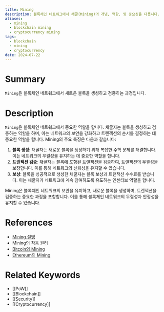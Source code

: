 ```yaml
---
title: Mining
description: 블록체인 네트워크에서 채굴(Mining)의 개념, 역할, 및 중요성을 다룹니다.
aliases:
  - mining
  - blockchain mining
  - cryptocurrency mining
tags:
  - blockchain
  - mining
  - cryptocurrency
date: 2024-07-22
---
```


# Summary

`Mining`은 블록체인 네트워크에서 새로운 블록을 생성하고 검증하는 과정입니다.

# Description

`Mining`은 블록체인 네트워크에서 중요한 역할을 합니다. 채굴자는 블록을 생성하고 검증하는 역할을 하며, 이는 네트워크의 보안을 강화하고 트랜잭션의 순서를 결정하는 데 중요한 역할을 합니다. Mining의 주요 특징은 다음과 같습니다:

1. **블록 생성**: 채굴자는 새로운 블록을 생성하기 위해 복잡한 수학 문제를 해결합니다. 이는 네트워크의 무결성을 유지하는 데 중요한 역할을 합니다.
2. **트랜잭션 검증**: 채굴자는 블록에 포함된 트랜잭션을 검증하여, 트랜잭션의 무결성을 보장합니다. 이를 통해 네트워크의 신뢰성을 유지할 수 있습니다.
3. **보상**: 블록을 성공적으로 생성한 채굴자는 블록 보상과 트랜잭션 수수료를 받습니다. 이는 채굴자가 네트워크에 계속 참여하도록 유도하는 인센티브 역할을 합니다.

Mining은 블록체인 네트워크의 보안을 유지하고, 새로운 블록을 생성하며, 트랜잭션을 검증하는 중요한 과정을 포함합니다. 이를 통해 블록체인 네트워크의 무결성과 안정성을 유지할 수 있습니다.

# References

- [Mining 설명](<https://en.wikipedia.org/wiki/Mining_(cryptocurrency)>)
- [Mining의 작동 원리](https://example.org/mining-explanation)
- [Bitcoin의 Mining](https://bitcoin.org/mining)
- [Ethereum의 Mining](https://ethereum.org/mining)

# Related Keywords

- [[PoW]]
- [[Blockchain]]
- [[Security]]
- [[Cryptocurrency]]
